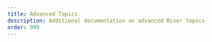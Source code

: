 ```yaml
---
title: Advanced Topics
description: Additional documentation on advanced River topics
order: 999
---
```

